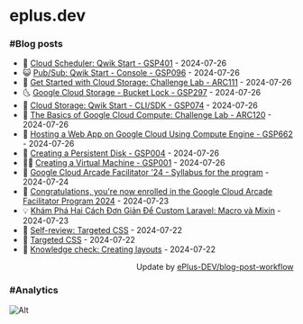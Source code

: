 # eplus.dev

### #Blog posts

<!-- BLOG-POST-LIST:START -->
 - 🧰 [Cloud Scheduler: Qwik Start - GSP401](https://eplus.dev/cloud-scheduler-qwik-start-gsp401) - 2024-07-26
 - 😺 [Pub/Sub: Qwik Start - Console - GSP096](https://eplus.dev/pubsub-qwik-start-console-gsp096) - 2024-07-26
 - 🗽 [Get Started with Cloud Storage: Challenge Lab - ARC111](https://eplus.dev/get-started-with-cloud-storage-challenge-lab-arc111) - 2024-07-26
 - 🌜 [Google Cloud Storage - Bucket Lock - GSP297](https://eplus.dev/google-cloud-storage-bucket-lock-gsp297) - 2024-07-26
 - 📝 [Cloud Storage: Qwik Start - CLI/SDK - GSP074](https://eplus.dev/cloud-storage-qwik-start-clisdk-gsp074) - 2024-07-26
 - 🚀 [The Basics of Google Cloud Compute: Challenge Lab - ARC120](https://eplus.dev/the-basics-of-google-cloud-compute-challenge-lab-arc120) - 2024-07-26
 - 💼 [Hosting a Web App on Google Cloud Using Compute Engine - GSP662](https://eplus.dev/hosting-a-web-app-on-google-cloud-using-compute-engine-gsp662) - 2024-07-26
 - 🦣 [Creating a Persistent Disk - GSP004](https://eplus.dev/creating-a-persistent-disk-gsp004) - 2024-07-26
 - 👨‍🏫 [Creating a Virtual Machine - GSP001](https://eplus.dev/creating-a-virtual-machine-gsp001) - 2024-07-26
 - 🔭 [Google Cloud Arcade Facilitator &#39;24 - Syllabus for the program](https://eplus.dev/google-cloud-arcade-facilitator-24-syllabus-for-the-program) - 2024-07-24
 - 🤡 [Congratulations, you&#39;re now enrolled in the Google Cloud Arcade Facilitator Program 2024](https://eplus.dev/congratulations-youre-now-enrolled-in-the-google-cloud-arcade-facilitator-program-2024) - 2024-07-23
 - 💡 [Khám Phá Hai Cách Đơn Giản Để Custom Laravel: Macro và Mixin](https://eplus.dev/kham-pha-hai-cach-don-gian-de-custom-laravel-macro-va-mixin) - 2024-07-23
 - 🦣 [Self-review: Targeted CSS](https://eplus.dev/self-review-targeted-css) - 2024-07-22
 - 💪 [Targeted CSS](https://eplus.dev/targeted-css) - 2024-07-22
 - 🤡 [Knowledge check: Creating layouts](https://eplus.dev/knowledge-check-creating-layouts) - 2024-07-22<!-- BLOG-POST-LIST:END -->

<div align="right">
  Update by <a target="_blank"
    href="https://github.com/ePlus-DEV/blog-post-workflow">ePlus-DEV/blog-post-workflow</a>
</div>

### #Analytics
![Alt](https://repobeats.axiom.co/api/embed/9990f7cddfbad8d834990b10ccad05f81ac1096f.svg "Repobeats analytics image")

